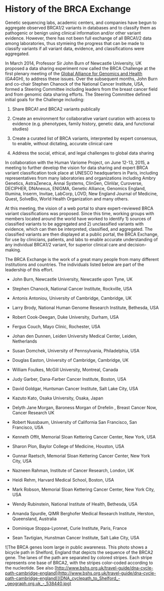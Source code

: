 <!---
Content linked to by History of the BRCA Exchange under About
-->

# History of the BRCA Exchange  

Genetic sequencing labs, academic centers, and companies have begun to aggregate observed BRCA1/2 variants in databases 
and to classify them as pathogenic or benign using clinical information and/or other variant evidence. However, there has not been full exchange of all BRCA1/2 data among laboratories, thus stymieing the progress that can be made to classify variants if all variant data, evidence, and classifications were aggregated.

In March 2014, Professor Sir John Burn of Newcastle University, UK proposed a data sharing experiment now called the BRCA Challenge at the first plenary meeting of the [Global Alliance for Genomics and Health](http://genomicsandhealth.org/) (GA4GH), to address these issues. Over the subsequent months, John Burn and co-chair Stephen Chanock of the National Cancer Institute, USA, formed a Steering Committee including leaders from the breast cancer field and from genomic data sharing efforts. The Steering Committee defined initial goals for the Challenge including:

1. Share BRCA1 and BRCA2 variants publically

2. Create an environment for collaborative variant curation with access to evidence (e.g. phenotypes, family history, genetic data, and functional studies)

3. Create a curated list of BRCA variants, interpreted by expert consensus, to enable, without dictating, accurate clinical care

4. Address the social, ethical, and legal challenges to global data sharing

In collaboration with the Human Variome Project, on June 12-13, 2015, a meeting to further develop the vision for data sharing and expert BRCA variant classification took place at UNESCO headquarters in Paris, including representatives from many laboratories and organizations including Ambry Genetics, AstraZeneca, Annai Systems, ClinGen, ClinVar, Curoverse, DECIPHER, DNAnexus, ENIGMA, Genetic Alliance, Genomics England, Illumina, Inserm, Invitae, LabCorp, LOVD, New England Journal of Medicine, Quest, SolveBio, World Health Organization and many others.

At this meeting, the vision of a web portal to share expert-reviewed BRCA variant classifications was proposed. Since this time, working groups with members located around the world have worked to identify 1) sources of classified variants to be aggregated and 2) unclassified variants with evidence, which can then be interpreted, classified, and aggregated. The classified variants are then displayed at a public portal, the BRCA Exchange, for use by clinicians, patients, and labs to enable accurate understanding of any individual BRCA1/2 variant, for superior clinical care and decision-making.

The BRCA Exchange is the work of a great many people from many different institutions and countries.  The individuals listed below are part of the leadership of this effort.

* John Burn, Newcastle University, Newcastle upon Tyne, UK

* Stephen Chanock, National Cancer Institute, Rockville, USA

* Antonis Antoniou, University of Cambridge, Cambridge, UK

* Larry Brody, National Human Genome Research Institute, Bethesda, USA

* Robert Cook-Deegan, Duke University, Durham, USA

* Fergus Couch, Mayo Clinic, Rochester, USA

* Johan den Dunnen, Leiden University Medical Center, Leiden, Netherlands

* Susan Domchek, University of Pennsylvania, Philadelphia, USA

* Douglas Easton, University of Cambridge, Cambridge, UK

* William Foulkes, McGill University, Montreal, Canada

* Judy Garber, Dana-Farber Cancer Institute, Boston, USA

* David Goldgar, Huntsman Cancer Institute, Salt Lake City, USA

* Kazuto Kato, Osaka University, Osaka, Japan

* Delyth Jane Morgan, Baroness Morgan of Drefelin , Breast Cancer Now, Cancer Research UK
 
* Robert Nussbaum, University of California San Francisco, San Francisco, USA

* Kenneth Offit, Memorial Sloan Kettering Cancer Center, New York, USA

* Sharon Plon, Baylor College of Medicine, Houston, USA

* Gunnar Raetsch, Memorial Sloan Kettering Cancer Center, New York City, USA

* Nazneen Rahman, Institute of Cancer Research, London, UK

* Heidi Rehm, Harvard Medical School, Boston, USA

* Mark Robson, Memorial Sloan Kettering Cancer Center, New York City, USA

* Wendy Rubinstein, National Institute of Health, Bethesda, USA

* Amanda Spurdle, QIMR Berghofer Medical Research Institute, Herston, Queensland, Australia

* Dominique Stoppa-Lyonnet, Curie Institute, Paris, France

* Sean Tavtigian, Hunstman Cancer Institute, Salt Lake City, USA

![The BRCA genes loom large in public awareness.  This photo shows a bicycle path in Shelford, England that depicts the sequence of the BRCA2 gene.  The lanes of the path are separated by colored stripes.  Each stripe represents one base of BRCA2, with the stripes color-coded according to the nucleotide. See also [http://www.bshs.org.uk/travel-guide/dna-cycle-path-cambridge-england](http://www.bshs.org.uk/travel-guide/dna-cycle-path-cambridge-england)](DNA_cyclepath_to_Shelford_-_geograph.org.uk_-_538440.jpg)
<!---
Picture: SC members at UNESCO in Paris (I think John Burn has this)
-->
